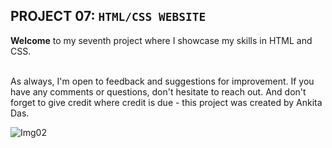 ## PROJECT 07:  `HTML/CSS WEBSITE`

**Welcome** to my seventh project where I showcase my skills in HTML and CSS.<br><br>


As always, I'm open to feedback and suggestions for improvement. If you have any comments or questions, don't hesitate to reach out. And don't forget to give credit where credit is due - this project was created by Ankita Das.

![Img02](https://img.shields.io/badge/By-Ankita%20das-brightgreen)